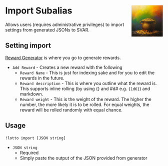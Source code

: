 <h1>Import Subalias<img align="right" src="../../Data/images/main.png" width="100px"></h1>

Allows users (requires administrative privileges) to import settings from generated JSONs to SVAR.

## Setting import
[Reward Generator](https://shadow-draconic-development.github.io/Avrae-Auto-Lotto/) is where you go to generate rewards.

- `Add Reward` - Creates a new reward with the following
    - `Reward Name` - This is just for indexing sake and for you to edit the rewards in the future.
    - `Reward description` - This is where you outline what the reward is. This supports inline rolling (by using {} and #d# e.g. `{1d6}`) and markdown.
    - `Reward weight` - This is the weight of the reward. The higher the number, the more likely it is to be rolled. For equal weights, the reward will be rolled randomly with equal chance.

## Usage
`!lotto import [JSON string]`
- `JSON string`
    - Required
    - Simply paste the output of the JSON provided from generator